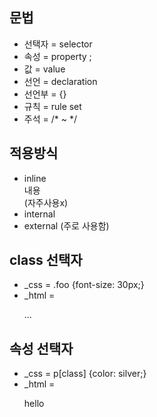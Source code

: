 ## 문법
* 선택자 = selector
* 속성 = property ; 
* 값 = value
* 선언 = declaration
* 선언부 = {}
* 규칙 = rule set
* 주석 = /* ~ */

## 적용방식
* inline <div style='...'> 내용 </div> (자주사용x)
* internal <style> ... </style>
* external <link rel='stylesheet' href='css/style.css'> (주로 사용함)

## class 선택자
* _css = .foo {font-size: 30px;}
* _html = <p class='foo'> ... </p>

## 속성 선택자
* _css = p[class] {color: silver;}
* _html = <p class='foo'>hello</p>
